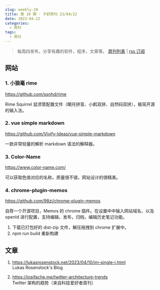 ```yaml
---
slug: weekly-10
title: 第 10 期 - 子舒周刊 23/04/22
date: 2023-04-22
categories:
  - 周刊
tags:
  - 周刊
---
```


> 每周四发布，分享有趣的软件，程序，文章等。 [周刊列表](/categories/周刊/) | [rss 订阅](/categories/周刊/index.xml)

## 网站
### 1. 小狼毫 rime
https://github.com/ssnhd/rime

Rime Squirrel 鼠须管配置文件（朙月拼音、小鹤双拼、自然码双拼），极简开源的输入法。

### 2. vue simple markdown
https://github.com/Vivify-Ideas/vue-simple-markdown

一款非常轻量的解析 markdown 语法的解释器。

### 3. Color-Name
https://www.color-name.com/

可以获取色值对应的名称，质量很不错，网站设计的很精美。

### 4. chrome-plugin-memos
https://github.com/98zi/chrome-plugin-memos

自荐一个开源项目，Memos 的 chrome 插件。在设置中中输入网站域名、以及 openId 进行配置，支持编辑，发布，归档，编辑历史笔记功能。

1. 下载已打包好的 dist-zip 文件，解压拖拽到 chrome 扩展中。
2. npm run build 重新构建

## 文章
1. https://lukasrosenstock.net/2023/04/10/im-single-i.html  
Lukas Rosenstock's Blog

2. https://iosifache.me/twitter-architecture-trends  
Twitter 架构的趋势（来自科技爱好者周刊）

